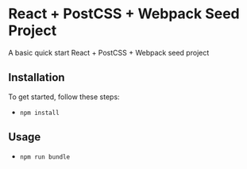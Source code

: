 # React + PostCSS + Webpack Seed Project
A basic quick start React + PostCSS + Webpack seed project

## Installation
To get started, follow these steps:

- `npm install`

## Usage

- `npm run bundle`
